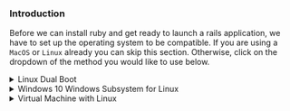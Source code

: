 ### Introduction
Before we can install ruby and get ready to launch a rails application, we have to set up the operating system to be compatible. If you are using a `MacOS` or `Linux` already you can skip this section. Otherwise, click on the dropdown of the method you would like to use below.

<details markdown="block">
<summary class="dropDown-header">Linux Dual Boot
</summary>

*Read this whole section before continuing*

Dual-booting provides you two operating systems that you can switch from with a simple reboot. Each partition will not modify the other unless you explicitly do so. Be sure you back up any important data and have a way to ask for help before you continue. If you get lost, scared, or stuck: Talk to us in the [Gitter chat room](https://gitter.im/TheOdinProject/theodinproject) at any time. It helps to have a phone or another computer around if you get stuck. This process almost always goes smoothly, so don't worry too much :) .

### Step 1: Downloading Linux

First you will need to download the version of linux you wish to install onto your computer. Ubuntu comes in different versions ("flavors"), but we suggested the standard [Ubuntu](https://www.ubuntu.com/download/desktop) or [Xubuntu](https://xubuntu.org/) if you're using an older computer.

### Step 2: Creating a bootable flash-drive

(If you do not have a flash-drive, you can also burn the image to a CD or DVD)

Next you will create a bootable flash drive so you can install Ubuntu to your hard drive.

Follow [this guide](https://tutorials.ubuntu.com/tutorial/tutorial-create-a-usb-stick-on-windows#0) for instructions.

Note: You can use this method to try out different [flavors of Ubuntu](https://www.ubuntu.com/download/flavours) if you would like. These images allow you to try the different flavors of Ubuntu without committing to an installation. Just note that due to the nature of USB, it is slow for this purpose, and using it this way consistently over time can harm your flash-drive.

If you would like to play with the version of Ubuntu you installed on the flash drive, click 'try me' instead of 'install'. When you have found a version of Ubuntu you like, continue to the next step.

### Step 3: Installing Ubuntu along side Windows

#### Step 3.1: Booting from the flash-drive

First you will need to boot into Linux on your flash-drive. The exact steps may vary, but on a general level you will need to:

* Insert the flash drive into the computer
* Reboot the computer
* Select the flash drive as the bootable device instead of the hard drive

For example, on a Dell computer you will need to plug in the USB drive, reboot the computer and press the F12 key when the computer is first booting up to bring up the boot menu. From here you can select your USB drive and boot from that.  Your computer may not be the same, so google will be your friend in trying to figure it out.

#### Step 3.1: Installing Ubuntu

This is where the real changes start happening to your computer. The default settings are mostly perfect, but be sure to "__Install Ubuntu alongside Windows__". Not doing this can cause irreversible data loss.

One thing you might want to change is the allocated disk space allowed for Linux. 30gb or more is recommended. This can be changed later, but it is a more involved process.

For step by step instructions please follow this [installation guide](https://tutorials.ubuntu.com/tutorial/tutorial-install-ubuntu-desktop#0) from the creators of Ubuntu.

</details>

<details markdown="block">
<summary class="dropDown-header">Windows 10 Windows Subsystem for Linux
</summary>

Microsoft has recently made a huge shift to embrace open source and support developers. One of the biggest things they did with Windows 10 was introduce the Windows Subsystem for Linux (WSL) which is a linux command line within Windows. Of course there are a couple minor adjustments you need to make, but once you have it up and running, you can essentially follow the Ubuntu instructions.

Beginning with the 2017 Fall Creators Update, Microsoft has made it easy to get up and running using [Windows Settings and the Microsoft Store](https://winaero.com/blog/enable-wsl-windows-10-fall-creators-update/). It's as simple as installing via the Microsoft Store.

### Step 1: Install WSL

Microsoft has made installing WSL super simple. To install this feature you need to

* Open your start menu and start searching for "Microsoft Store"
* Enter "Ubuntu" into the search field of the store. 
* Click on the orange "Ubuntu 18.04" and then "Get".

This will install the Windows Subsystem for Linux on your computer.  The process will take about 10 minutes to complete, depending on your internet connection.

### Step 2: Starting WSL

Windows Subsystem for Linux is nothing more than a linux terminal inside of Windows. To start the program simply open your start menu and search for "Ubuntu 18.04". The first time you run the program you may get a message, "Installing, this may take a few minutes..." Sit tight and give it a few moments. When complete, you will be asked to create a new user and password. This is how you will log into your WSL installation.

### Step 3: Set up Symbolic Link

When Ubuntu was set up, your windows file system (C-Drive) was mapped to `/mnt` in Ubuntu. This means that your C drives is actually `/mnt/c` inside WSL and that both Windows and WSL can have access to your C-drive. Don't trust us? Try it out yourself:

From your open WSL terminal, type `cd /mnt/c` and then `ls` (Check out the [Command Line Basics Section](/courses/web-development-101/lessons/command-line-basics) if you're unsure about this command). You can then compare the output to the contents of your `C:\` drive in Windows. They should be the same.

#### Step 3.1: Create Directory for your Projects

You can choose to put your project files anywhere you want, but we're going to assume you are cool and put a projects folder in your Documents folder.

From inside the Ubuntu terminal type:

~~~bash
mkdir /mnt/c/Users/<Your Windows Username>/Documents/Projects
~~~

(Replace `<Your Windows Username>` with your Windows username). This will create a new `Projects` folder inside of your Documents folder. Obviously you could have used windows explore to click your way there too, but why not use our fancy new toy?

#### Step 3.2: Create the Symbolic Link

Next, we're going to establish the link so that instead of having to type `ls /mnt/c/Users/<your windows user name>/Documents/Projects` each time, you can simply type `ls ~/Projects`, which will point to that obscenely long path above.

At your Ubuntu command prompt type:

~~~bash
ln -s /mnt/c/Users/<your windows user name>/Documents/Projects ~/Projects
~~~

now you can easily access and safely edit your projects folder from inside WSL just by using the `~/Projects` directory.

### Step 4 (optional): Make Ubuntu Easier to Find

If you want to, you can pin a link to Ubuntu to your start menu or your desktop.

You can also elevate PowerShell or Command Prompt by typing `wsl` and pressing enter

If you run wsl inside PowerShell or Command Prompt, you can close WSL by typing `exit` and hitting enter. This returns you back to the normal PowerShell/Command Prompt.

### Important Note

The WSL program files are well hidden but it's super important that you do not edit these files from Windows. Ignoring this will cause serious problems to your Ubuntu installation and possibly your Windows installation.

### Additional Links for Further Study

* You can find more info about managing and configuring WSL [here](https://docs.microsoft.com/en-us/windows/wsl/wsl-config).

* [This](https://docs.microsoft.com/en-us/powershell/scripting/getting-started/getting-started-with-windows-powershell?view=powershell-6) is an introduction to PowerShell if you want to make more use of it.

* If you want to learn all about the `ln` command we used to make the symbolic link, the [man page](https://ss64.com/bash/ln.html) (manual page) has all the info you need.

</details>

<details markdown="block">
<summary class="dropDown-header">Virtual Machine with Linux
</summary>

If you want to use Linux but can't or don't want to install WSL, then using a VM is the best option. VM is short for 'Virtual machine' which is a widely used program that [emulates](https://en.wikipedia.org/wiki/Emulator) a computer system. In other words, a VM allows you to run an operating system of your choice just like any other computer program. Unfortunately, such convenience comes at a price. Running a program that contains an operating system can be very heavy on your processor and RAM memory.

### Requirements

Before committing to the installation, make sure your computer meets the [requirements](https://www.virtualbox.org/wiki/End-user_documentation) to run a virtual machine, it doesn't hurt to take a look at your selected flavor of linux's requirements as well.

### Step 1: Downloads

You have read through the introduction part and you feel like a VM is your best option? Your computer meets the minimum requirements? Great, let's get started then. This is a fairly simple process and only a few things could go wrong, we'll make sure to mention them. This guide uses Oracle's 'VirtualBox' program, it's open source, free and simple. What more can you ask of a piece of software? Now let's make sure we have everything downloaded and ready for installation:

#### Step 1.1.1: Downloading Virtual Box


[Click here](https://www.virtualbox.org/wiki/Downloads) and download VirtualBox for Windows hosts.

#### Step 1.1.2: Linux download

There are thousands of versions of Linux out there. Ubuntu is undoubtedly one of the most popular and user friendly. When installing on a VM we recommend [downloading](https://xubuntu.org/download) and installing Xubuntu 18.04. Xubuntu uses the same base software as Ubuntu, but has a display that's better for VM environments.

### Step 2: Installing Virtualbox and setting up Ubuntu

#### Step 2.1: Installing VirtualBox

The installation of VirtualBox is a very straight forward process. It doesn't require any technical knowledge and is the same as installing any other computer program on your Windows computer. Double-clicking the downloaded file is sufficient to start the installation process. Any additional options prompted by the installation are left for the user to decide (such as creating a desktop icon and so on). After the installation is finished (the progress bar might get stuck for a few minutes, just wait for it to finish) search for your newly installed Virtual Box program and run it.

#### Step 2.2: Setting up Ubuntu
Now that you have Virtual Box installed, double click the icon and you should see something like this:

![installed_vbox](https://i.imgur.com/VO9Y1Si.png)

Click on the 'New' button to create a virtual operating system. Find your operating system in the dropdown menu (Linux/Ubuntu) and name it as you wish. Continue by pressing next and choose the following options in the next steps:

1. Memory size - Should be about half of your computers maximum. For example, if you have 8GB of RAM memory, allocate 4GB to your virtual operating system.

2. Hard disk - Create a virtual hard disk

3. Hard disk file type - Choose the VDI (VirtualBox Disk Image) option

4. Storage on physical hard disk - Dynamically allocated

5. File location and size - We recommend at least 20GB for the virtual hard disk

After completing the last step, click the Create button. Your newly created virtual OS should be in the menu now. Right click on it and go to Settings. Go to the Storage section and add the Ubuntu iso file you downloaded earlier:

![choose_disc_vbox](https://i.imgur.com/D3xfaZa.png)

After that, you can go to the System tab and change the amount of hardware the virtual operating system will be using. Generally 50% of RAM and at least 2 processors should be allocated to the virtual OS, but you can always change these settings based on your needs

You can start the VM by right clicking on the icon in the menu and selecting Start then Normal Start.

The next thing to do is Install Xubuntu. The process is very simple and most of the default options can be left like that including the Installation type which should be `Erase disk and install Ubuntu`. You will need to confirm this step. It may sound dangerous, but the VM can only see the "Hard Drive" you created above in step 2.2 #2-5. This is the beauty of VMs - the ability to separate the physical space of your computer across many VMs.

The rest of the installation is pretty straightforward, but should you have any questions you can find Ubunutu's official installation guide for Ubuntu [here](https://tutorials.ubuntu.com/tutorial/tutorial-install-ubuntu-desktop#0).

### Step 3: Installing Guest Additions and enabling them

 Your regular operating system (Windows in this case) is called the **Host** and all other operating systems that run as Virtual Machines are called **Guests**. To make working in your Guest OS easier you need to install Guest Additions. Guest Additions add a lot of functionality to the Guest OS like 'Drag n Drop' files, full-screen guest mode, shared folders and copy/paste between host and guest.

Installing Guest Additions can be tricky, but luckily there is Youtube. Check out [this video](https://www.youtube.com/watch?v=qNecdUsuTPw) by ProgrammingKnowledge on how to install the Guest Additions.  Their installation may look different than yours, but all of the commands are the same.

### Understanding how VM works

  It's important to note a few things about coding in a virtual environment:

* All installations are done in the VM. Now that you have everything set up it is important to mention that everything you install regarding coding you install on the Guest OS (Ubuntu in this case) including Ruby,Rails,Text editors and everything else you will need during this curriculum. This means that during the installation project, you consider yourself a Linux user, not a Windows user.

* All of the development related to TOP is done in the VM.

### Possible issues

If you can not choose anything other than a 32-bit operating system when setting up your VM look at [this](http://www.fixedbyvonnie.com/2014/11/virtualbox-showing-32-bit-guest-versions-64-bit-host-os/#.WzzZYXYzZN0)

If you get a message like 'This kernel requires an x86-64 CPU, but only detected an i686 CPU. Unable to boot - please use a kernel appropriate for your CPU.' , you should go to the BIOS settings of your PC and enable 'Virtualization Technologies' and 'VT-x' (or AMD-x), save the settings and restart your PC.

If you experience any issues during the installation don't hesitate to ask for help on the [forums](https://forum.theodinproject.com/c/help) or in our [Gitter chat](https://gitter.im/TheOdinProject/theodinproject).

</details>
